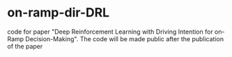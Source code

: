 # on-ramp-dir-DRL
code for paper "Deep Reinforcement Learning with Driving Intention for on-Ramp Decision-Making". The code will be made public after the publication of the paper
